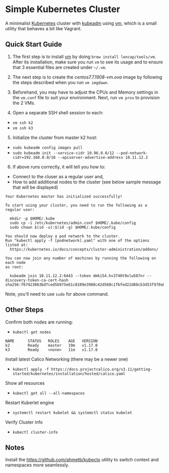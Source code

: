# Simple Kubernetes Cluster
A minimalist [Kubernetes](https://kubernetes.io/) cluster with [kubeadm](https://kubernetes.io/docs/setup/independent/create-cluster-kubeadm/) using [vm](https://github.com/lencap/vm), which is a small utility that behaves a bit like Vagrant. 

## Quick Start Guide
1. The first step is to install [vm](https://github.com/lencap/vm) by doing `brew install lencap/tools/vm`. After its  installation, make sure you run `vm` to see its usage and to ensure that 3 essential files are created under `~/.vm`.

2. The next step is to create the *centos7.7.1908-vm.ova* image by following the steps described when you run `vm imgdawn`.

3. Beforehand, you may have to adjust the CPUs and Memory settings in the `vm.conf` file to suit your environment. Next, run `vm prov` to provision the 2 VMs. 

4. Open a separate SSH shell session to each:
  * `vm ssh k2`
  * `vm ssh k3`

5. Initialize the cluster from master k2 host:
  * `sudo kubeadm config images pull`
  * `sudo kubeadm init --service-cidr 10.96.0.0/12 --pod-network-cidr=192.168.0.0/16 --apiserver-advertise-address 10.11.12.2`

6. If above runs correctly, it will tell you how to:
  * Connect to the cluser as a regular user and,
  * How to add additional nodes to the cluster (see below sample message that will be displayed)

```
Your Kubernetes master has initialized successfully!

To start using your cluster, you need to run the following as a regular user:

  mkdir -p $HOME/.kube
  sudo cp -i /etc/kubernetes/admin.conf $HOME/.kube/config
  sudo chown $(id -u):$(id -g) $HOME/.kube/config

You should now deploy a pod network to the cluster.
Run "kubectl apply -f [podnetwork].yaml" with one of the options listed at:
  https://kubernetes.io/docs/concepts/cluster-administration/addons/

You can now join any number of machines by running the following on each node
as root:

  kubeadm join 10.11.12.2:6443 --token dmki54.hv3740t9xlw587nr --discovery-token-ca-cert-hash sha256:f67423863bd7ced5b975e61c8109e3988c42d568c1fbfed22d88cb3d53f970a0
```
Note, you'll need to use `sudo` for above command.

## Other Steps
Confirm both nodes are running:
  * `kubectl get nodes`

```
NAME      STATUS   ROLES    AGE   VERSION
k2        Ready    master   19m   v1.17.0
k3        Ready    <none>   11m   v1.17.0
```

Install latest Calico Networking (there may be a newer one)
  * `kubectl apply -f https://docs.projectcalico.org/v3.11/getting-started/kubernetes/installation/hosted/calico.yaml`

Show all resources
  * `kubectl get all --all-namespaces`

Restart Kuberlet engine
  * `systemctl restart kubelet && systemctl status kubelet`

Verify Cluster info
  * `kubectl cluster-info`

## Notes
Install the https://github.com/ahmetb/kubectx utility to switch context and namespaces more seamlessly.

